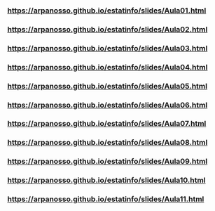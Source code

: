 ### https://arpanosso.github.io/estatinfo/slides/Aula01.html
### https://arpanosso.github.io/estatinfo/slides/Aula02.html
### https://arpanosso.github.io/estatinfo/slides/Aula03.html
### https://arpanosso.github.io/estatinfo/slides/Aula04.html
### https://arpanosso.github.io/estatinfo/slides/Aula05.html
### https://arpanosso.github.io/estatinfo/slides/Aula06.html
### https://arpanosso.github.io/estatinfo/slides/Aula07.html
### https://arpanosso.github.io/estatinfo/slides/Aula08.html
### https://arpanosso.github.io/estatinfo/slides/Aula09.html
### https://arpanosso.github.io/estatinfo/slides/Aula10.html
### https://arpanosso.github.io/estatinfo/slides/Aula11.html
